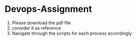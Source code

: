 # Devops-Assignment

1. Please download the pdf file 
2. consider it as reference 
3. Navigate through the scripts for each process accordingly 
